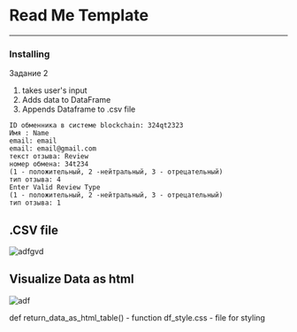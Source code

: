 # Read Me Template



---
### Installing

Задание 2 
1. takes user's input 
2. Adds data to DataFrame
3. Appends Dataframe to .csv file

```
ID обменника в системе blockchain: 324qt2323
Имя : Name
email: email
email: email@gmail.com
текст отзыва: Review
номер обмена: 34t234
(1 - положительный, 2 -нейтральный, 3 - отрецательный)
тип отзыва: 4
Enter Valid Review Type
(1 - положительный, 2 -нейтральный, 3 - отрецательный)
тип отзыва: 1
```
## .CSV file
![adfgvd](https://user-images.githubusercontent.com/48917675/80627132-49bf5680-8a04-11ea-87d9-31ccff4bdab0.jpg)


## Visualize Data as html
![adf](https://user-images.githubusercontent.com/48917675/80627428-bb97a000-8a04-11ea-8012-7b703c0b2050.jpg)

def return_data_as_html_table() - function 
df_style.css - file for styling


